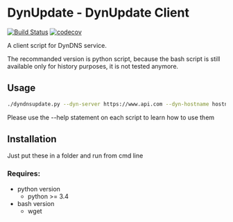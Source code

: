 # DynUpdate - DynUpdate Client

[![Build Status](https://travis-ci.org/Turgon37/DynDNSUpdate.svg?branch=master)](https://travis-ci.org/Turgon37/DynDNSUpdate)
[![codecov](https://codecov.io/gh/Turgon37/DynDNSUpdate/branch/master/graph/badge.svg)](https://codecov.io/gh/Turgon37/DynDNSUpdate)


A client script for DynDNS service.

The recommanded version is python script, because the bash script is still available only for history purposes, it is not tested anymore.

## Usage

```bash
./dyndnsupdate.py --dyn-server https://www.api.com --dyn-hostname hostname.domain.com -u login -p pass
```

Please use the --help statement on each script to learn how to use them

## Installation

Just put these in a folder and run from cmd line

### Requires:
  - python version
    * python >= 3.4
  - bash version
    * wget
